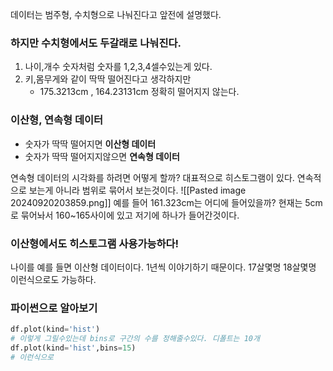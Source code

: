 데이터는 범주형, 수치형으로 나눠진다고 앞전에 설명했다.

### 하지만 수치형에서도 두갈래로 나눠진다.
1. 나이,개수 숫자처럼 숫자를 1,2,3,4셀수있는게 있다.
2. 키,몸무게와 같이 딱딱 떨어진다고 생각하지만
	- 175.3213cm , 164.23131cm 정확히 떨어지지 않는다.

### 이산형, 연속형 데이터
- 숫자가 딱딱 떨어지면 **이산형 데이터**
- 숫자가 딱딱 떨어지지않으면 **연속형 데이터**

연속형 데이터의 시각화를 하려면 어떻게 할까?
대표적으로 히스토그램이 있다.
연속적으로 보는게 아니라 범위로 묶어서 보는것이다.
![[Pasted image 20240920203859.png]]
예를 들어 161.323cm는 어디에 들어있을까? 
현재는 5cm로 묶어놔서 160~165사이에 있고 저기에 하나가 들어간것이다.


### 이산형에서도 히스토그램 사용가능하다!
나이를 예를 들면 이산형 데이터이다. 1년씩 이야기하기 때문이다.
17살몇명 18살몇명 이런식으로도 가능하다.


### 파이썬으로 알아보기

```python
df.plot(kind='hist')
# 이렇게 그릴수있는데 bins로 구간의 수를 정해줄수있다. 디폴트는 10개
df.plot(kind='hist',bins=15)
# 이런식으로
```
